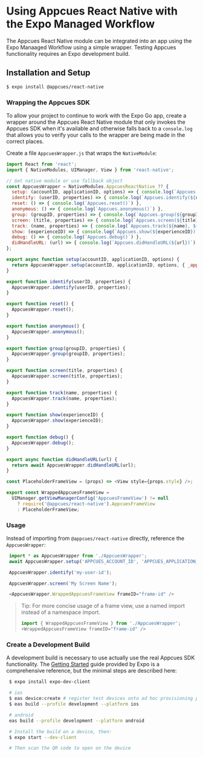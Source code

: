 # Using Appcues React Native with the Expo Managed Workflow

The Appcues React Native module can be integrated into an app using the Expo Manaaged Workflow using a simple wrapper. Testing Appcues functionality requires an Expo development build.

## Installation and Setup

```sh
$ expo install @appcues/react-native
```

### Wrapping the Appcues SDK

To allow your project to continue to work with the Expo Go app, create a wrapper around the Appcues React Native module that only invokes the Appcues SDK when it's available and otherwise falls back to a `console.log` that allows you to verify your calls to the wrapper are being made in the correct places.

Create a file `AppcuesWrapper.js` that wraps the `NativeModule`:

```js
import React from 'react';
import { NativeModules, UIManager, View } from 'react-native';

// Get native module or use fallback object
const AppcuesWrapper = NativeModules.AppcuesReactNative ?? {
  setup: (accountID, applicationID, options) => { console.log(`Appcues.setup(${accountID}, ${applicationID}, ${JSON.stringify(options)})`) },
  identify: (userID, properties) => { console.log(`Appcues.identify(${userID}, ${JSON.stringify(properties)})`) },
  reset: () => { console.log(`Appcues.reset()`) },
  anonymous: () => { console.log(`Appcues.anonymous()`) },
  group: (groupID, properties) => { console.log(`Appcues.group(${groupID}, ${JSON.stringify(properties)}`) },
  screen: (title, properties) => { console.log(`Appcues.screen(${title}, ${JSON.stringify(properties)})`) },
  track: (name, properties) => { console.log(`Appcues.track(${name}, ${JSON.stringify(properties)})`) },
  show: (experienceID) => { console.log(`Appcues.show(${experienceID})`) },
  debug: () => { console.log(`Appcues.debug()`) },
  didHandleURL: (url) => { console.log(`Appcues.didHandleURL(${url})`); return false },
};

export async function setup(accountID, applicationID, options) {
  return AppcuesWrapper.setup(accountID, applicationID, options, { _applicationFramework: 'expo' });
}

export function identify(userID, properties) {
  AppcuesWrapper.identify(userID, properties);
}

export function reset() {
  AppcuesWrapper.reset();
}

export function anonymous() {
  AppcuesWrapper.anonymous();
}

export function group(groupID, properties) {
  AppcuesWrapper.group(groupID, properties);
}

export function screen(title, properties) {
  AppcuesWrapper.screen(title, properties);
}

export function track(name, properties) {
  AppcuesWrapper.track(name, properties);
}

export function show(experienceID) {
  AppcuesWrapper.show(experienceID);
}

export function debug() {
  AppcuesWrapper.debug();
}

export async function didHandleURL(url) {
  return await AppcuesWrapper.didHandleURL(url);
}

const PlaceholderFrameView = (props) => <View style={props.style} />;

export const WrappedAppcuesFrameView =
  UIManager.getViewManagerConfig('AppcuesFrameView') != null
    ? require('@appcues/react-native').AppcuesFrameView
    : PlaceholderFrameView;
```

### Usage

Instead of importing from `@appcues/react-native` directly, reference the `AppcuesWrapper`:

```js
 import * as AppcuesWrapper from './AppcuesWrapper';
 await AppcuesWrapper.setup('APPCUES_ACCOUNT_ID', 'APPCUES_APPLICATION_ID');

 AppcuesWrapper.identify('my-user-id');

 AppcuesWrapper.screen('My Screen Name');

 <AppcuesWrapper.WrappedAppcuesFrameView frameID="frame-id" />
 ```

 > Tip: For more concise usage of a frame view, use a named import instead of a namespace import.
 > ```js
 > import { WrappedAppcuesFrameView } from './AppcuesWrapper';
 > <WrappedAppcuesFrameView frameID="frame-id" />
 > ```

### Create a Development Build

A development build is necessary to use actually use the real Appcues SDK functionality. The [Getting Started](https://docs.expo.dev/development/getting-started) guide provided by Expo is a comprehensive reference, but the minimal steps are described here:

```sh
 $ expo install expo-dev-client

 # ios
 $ eas device:create # register test devices onto ad hoc provisioning profile
 $ eas build --profile development --platform ios

 # android
 eas build --profile development --platform android

 # Install the build on a device, then:
 $ expo start --dev-client

 # Then scan the QR code to open on the device
 ```
